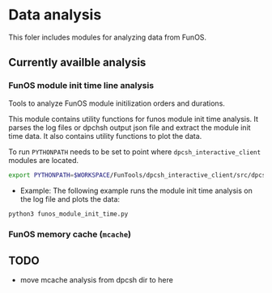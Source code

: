 # Data analysis

This foler includes modules for analyzing data from FunOS.

## Currently availble analysis

### FunOS module init time line analysis

Tools to analyze FunOS module initilization orders and durations.

This module contains utility functions for funos module init time analysis.
It parses the log files or dpchsh output json file and extract the module init time data.
It also contains utility functions to plot the data.

To run `PYTHONPATH` needs to be set to point where `dpcsh_interactive_client` modules are located.

```bash
export PYTHONPATH=$WORKSPACE/FunTools/dpcsh_interactive_client/src/dpcsh_interactive_client:$PYTHONPATH
```

- Example:
The following example runs the module init time analysis on the log file and plots the data:

```bash
python3 funos_module_init_time.py

```

### FunOS memory cache (`mcache`)

## TODO

- move mcache analysis from dpcsh dir to here

